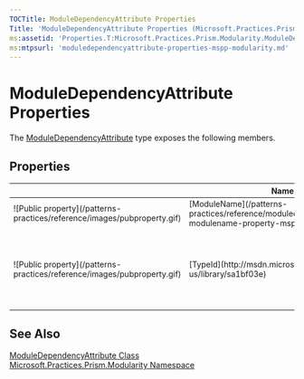 ```yaml
---
TOCTitle: ModuleDependencyAttribute Properties
Title: 'ModuleDependencyAttribute Properties (Microsoft.Practices.Prism.Modularity)'
ms:assetid: 'Properties.T:Microsoft.Practices.Prism.Modularity.ModuleDependencyAttribute'
ms:mtpsurl: 'moduledependencyattribute-properties-mspp-modularity.md'
---
```


# ModuleDependencyAttribute Properties

The [ModuleDependencyAttribute](/patterns-practices/reference/moduledependencyattribute-class-mspp-modularity) type exposes the following members.

## Properties

<table>
<thead>
<tr class="header">
<th> </th>
<th>Name</th>
<th>Description</th>
</tr>
</thead>
<tbody>
<tr class="odd">
<td>![Public property](/patterns-practices/reference/images/pubproperty.gif)</td>
<td>[ModuleName](/patterns-practices/reference/moduledependencyattribute-modulename-property-mspp-modularity
)</td>
<td><div class="summary">
Gets the name of the module that this module is dependant upon.
</div></td>
</tr>
<tr class="even">
<td>![Public property](/patterns-practices/reference/images/pubproperty.gif)</td>
<td>[TypeId](http://msdn.microsoft.com/en-us/library/sa1bf03e)</td>
<td><div class="summary">
When implemented in a derived class, gets a unique identifier for this [Attribute](http://msdn.microsoft.com/en-us/library/e8kc3626).
</div>
(Inherited from [Attribute](http://msdn.microsoft.com/en-us/library/e8kc3626).)</td>
</tr>
</tbody>
</table>

## See Also

[ModuleDependencyAttribute Class](/patterns-practices/reference/moduledependencyattribute-class-mspp-modularity)  
[Microsoft.Practices.Prism.Modularity Namespace](/patterns-practices/reference/mspp-modularity-namespace)  